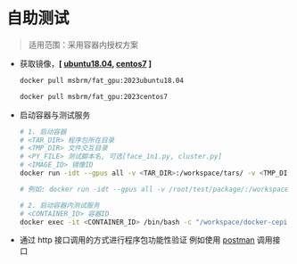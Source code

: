 # 自助测试

> 适用范围：采用容器内授权方案

* 获取镜像，**[ [ubuntu18.04](https://hub.docker.com/layers/msbrm/fat_gpu/2023ubuntu18.04/images/sha256-24897635dc807a07dcfd05efe36c1627391ee53797e80161de1c16f51317f234?context=repo), [centos7](https://hub.docker.com/layers/msbrm/fat_gpu/2023centos7/images/sha256-04aa1fe30aab1f349688fdcab5642803be7968d63ff14b2c44b47fb86b29e92f?context=repo) ]**

    ```bash
    docker pull msbrm/fat_gpu:2023ubuntu18.04
    ```

    ```bash
    docker pull msbrm/fat_gpu:2023centos7
    ```

* 启动容器与测试服务

    ```bash
    # 1. 启动容器
    # <TAR_DIR> 程序包所在目录
    # <TMP_DIR> 文件交互目录
    # <PY_FILE> 测试脚本名, 可选[face_1n1.py, cluster.py]
    # <IMAGE_ID> 镜像ID
    docker run -idt --gpus all -v <TAR_DIR>:/workspace/tars/ -v <TMP_DIR>:/workspace/projects/ --privileged=true --ipc=host -p 8089:8089 -e EVAL_SHELL=/workspace/container_script/<PY_FILE> -e CEPING_BASE_DIR=/workspace/ <IMAGE_ID>

    # 例如: docker run -idt --gpus all -v /root/test/package/:/workspace/tars/ -v /root/test/tmp/:/workspace/projects/ --privileged=true --ipc=host -p 8089:8089 -e EVAL_SHELL=/workspace/container_script/face_1n1.py -e CEPING_BASE_DIR=/workspace/ 115ce227e4c2

    # 2. 启动容器内测试服务
    # <CONTAINER_ID> 容器ID
    docker exec -it <CONTAINER_ID> /bin/bash -c "/workspace/docker-ceping1/my.sh start"
    ```

* 通过 http 接口调用的方式进行程序包功能性验证
    例如使用 [postman](https://www.postman.com) 调用接口
